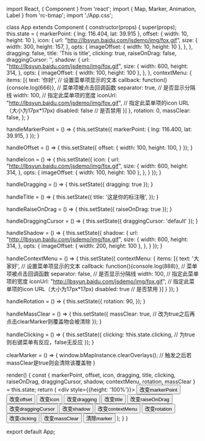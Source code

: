 import React, { Component } from 'react';
import { Map, Marker, Animation, Label } from 'rc-bmap';
import './App.css';

class App extends Component {
  constructor(props) {
    super(props);
    this.state = {
      markerPoint: { lng: 116.404, lat: 39.915 },
      offset: { width: 10, height: 10 },
      icon: {
        url: "http://lbsyun.baidu.com/jsdemo/img/fox.gif",
        size: {
          width: 300,
          height: 157,
        },
        opts: {
          imageOffset: { width: 10, height: 10 },
        },
      },
      dragging: false,
      title: 'This is title',
      clicking: true,
      raiseOnDrag: false,
      draggingCursor: '',
      shadow: {
        url: "http://lbsyun.baidu.com/jsdemo/img/fox.gif",
        size: {
          width: 600,
          height: 314,
        },
        opts: {
          imageOffset: { width: 100, height: 100 },
        },
      },
      contextMenu: {
        items: [{
          text: '你好', // 设置菜单项显示的文本
          callback: function(){console.log(666)}, // 菜单项被点击回调函数
          separator: true, // 是否显示分隔线
          width: 100, // 指定此菜单项的宽度
          iconUrl: "http://lbsyun.baidu.com/jsdemo/img/fox.gif", // 指定此菜单项的icon URL（大小为17px*17px)
          disabled: false // 是否禁用
        }]
      },
      rotation: 0,
      massClear: false,
    };
  }

  handleMarkerPoint = () => {
    this.setState({
      markerPoint: {
        lng: 116.400,
        lat: 39.915,
      }
    });
  }

  handleOffset = () => {
    this.setState({
      offset: {
        width: 100,
        height: 100,
      }
    });
  }

  handleIcon = () => {
    this.setState({
      icon: {
        url: "http://lbsyun.baidu.com/jsdemo/img/fox.gif",
        size: {
          width: 600,
          height: 314,
        },
        opts: {
          imageOffset: { width: 100, height: 100 },
        },
      }
    });
  }

  handleDragging = () => {
    this.setState({
      dragging: true
    });
  }

  handleTitle = () => {
    this.setState({
      title: '这是你的标注哦',
    });
  }

  handleRaiseOnDrag = () => {
    this.setState({
      raiseOnDrag: true
    });
  }

  handleDraggingCursor = () => {
    this.setState({
      draggingCursor: 'default'
    });
  }

  handleShadow = () => {
    this.setState({
      shadow: {
        url: "http://lbsyun.baidu.com/jsdemo/img/fox.gif",
        size: {
          width: 600,
          height: 314,
        },
        opts: {
          imageOffset: { width: 200, height: 100 },
        },
      }
    });
  }

  handleContextMenu = () => {
    this.setState({
      contextMenu: {
        items: [{
          text: '大家好', // 设置菜单项显示的文本
          callback: function(){console.log(888)}, // 菜单项被点击回调函数
          separator: false, // 是否显示分隔线
          width: 100, // 指定此菜单项的宽度
          iconUrl: "http://lbsyun.baidu.com/jsdemo/img/fox.gif", // 指定此菜单项的icon URL（大小为17px*17px)
          disabled: true // 是否禁用
        }]
      }
    });
  }

  handleRotation = () => {
    this.setState({
      rotation: 90,
    });
  }

  handleMassClear = () => {
    this.setState({
      massClear: true, // 改为true之后再点击clearMarker则覆盖物会被清除
    });
  }

  handleClicking = () => {
    this.setState({
      clicking: !this.state.clicking, // 为true则右键菜单有反应，false无反应
    });
  }

  clearMarker = () => {
    window.bMapInstance.clearOverlays(); // 触发之后若massClear是true则会清除该覆盖物
  }

  render() {
    const { markerPoint, offset, icon, dragging, title, clicking, raiseOnDrag, draggingCursor, shadow, contextMenu, rotation, massClear } = this.state;
    return (
      <div style={{height: '100%'}}>
        <Map ak="WAeVpuoSBH4NswS30GNbCRrlsmdGB5Gv">
          <Marker
            point={markerPoint}
            offset={offset}
            icon={icon}
            animation={Animation.BOUNCE}
            dragging={dragging}
            title={title}
            clicking={clicking}
            raiseOnDrag={raiseOnDrag}
            rotation={rotation}
            draggingCursor={draggingCursor}
            shadow={shadow}
            contextMenu={contextMenu}
            massClear={massClear}
          />
        </Map>
        <button onClick={this.handleMarkerPoint}>改变markerPoint</button>
        <button onClick={this.handleOffset}>改变offset</button>
        <button onClick={this.handleIcon}>改变icon</button>
        <button onClick={this.handleDragging}>改变dragging</button>
        <button onClick={this.handleTitle}>改变title</button>
        <button onClick={this.handleRaiseOnDrag}>改变raiseOnDrag</button>
        <button onClick={this.handleDraggingCursor}>改变draggingCursor</button>
        <button onClick={this.handleShadow}>改变shadow</button>
        <button onClick={this.handleContextMenu}>改变contextMenu</button>
        <button onClick={this.handleRotation}>改变rotation</button>
        <button onClick={this.handleClicking}>改变clicking</button>
        <button onClick={this.handleMassClear}>改变massClear</button>
        <button onClick={this.clearMarker}>清除marker</button>
      </div>
    );
  }
}

export default App;
